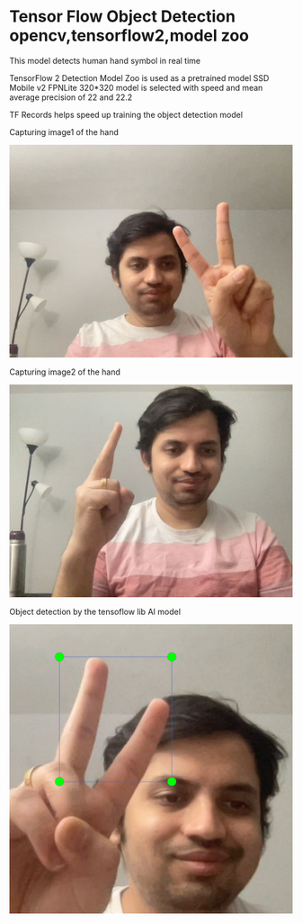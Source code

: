 # Tensor Flow Object Detection opencv,tensorflow2,model zoo 
This model detects human hand symbol in real time 

TensorFlow 2 Detection Model Zoo is used as a pretrained model
SSD Mobile v2 FPNLite 320*320 model is selected with speed and mean average precision of 22 and 22.2

TF Records helps speed up training the object detection model


Capturing image1 of the hand

![Project SnapShot](https://github.com/ShazzAbhishek/TensorFlowObjectDetection/blob/main/ScreenShots/photo1.jpg)

Capturing image2 of the hand

![Project SnapShot](https://github.com/ShazzAbhishek/TensorFlowObjectDetection/blob/main/ScreenShots/photo2.jpg)

Object detection by the tensoflow lib AI model

![Project SnapShot](https://github.com/ShazzAbhishek/TensorFlowObjectDetection/blob/main/ScreenShots/phototest.png)





